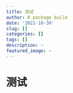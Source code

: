```yaml
---
title: 测试
author: R package build
date: '2021-10-30'
slug: []
categories: []
tags: []
description: ~
featured_image: ~
---
```


# 测试